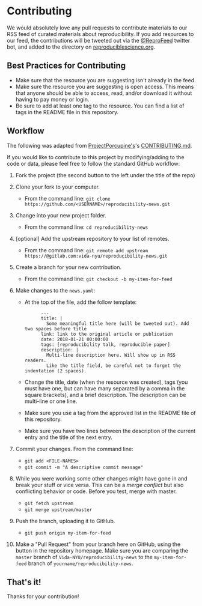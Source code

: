 # Contributing

We would absolutely love any pull requests to contribute materials to our RSS feed of curated materials about reproducibility. If you add resources to our feed, the contributions will be tweeted out via the [@ReproFeed](https://twitter.com/ReproFeed) twitter bot, and added to the directory on [reproduciblescience.org](https://reproduciblescience.org/directory).

## Best Practices for Contributing
* Make sure that the resource you are suggesting isn't already in the feed. 
* Make sure the resource you are suggesting is open access. This means that anyone should be able to access, read, and/or download it without having to pay money or login.
* Be sure to add at least one tag to the resource. You can find a list of tags in the README file in this repository.

## Workflow
The following was adapted from [ProjectPorcupine's](https://github.com/TeamPorcupine/ProjectPorcupine)'s [CONTRIBUTING.md](https://github.com/TeamPorcupine/ProjectPorcupine/blob/master/CONTRIBUTING.md). 

If you would like to contribute to this project by modifying/adding to the code or data, please feel free to follow the standard GitHub workflow:

1. Fork the project (the second button to the left under the title of the repo)
2. Clone your fork to your computer.

    * From the command line: `git clone https://github.com/<USERNAME>/reproducibility-news.git`

3. Change into your new project folder.

    * From the command line: `cd reproducibility-news`
4. [optional]  Add the upstream repository to your list of remotes.
    * From the command line: `git remote add upstream https://@gitlab.com:vida-nyu/reproducibility-news.git`

5. Create a branch for your new contribution.

    * From the command line: `git checkout -b my-item-for-feed`

6. Make changes to the `news.yaml`:
    * At the top of the file, add the follow template:
     
                ---
                title: |
                  Some meaningful title here (will be tweeted out). Add two spaces before title
                link: link to the original article or publication
                date: 2018-01-21 00:00:00
                tags: [reproducibility talk, reproducible paper]
                description: |
                  Multi-line description here. Will show up in RSS readers.
                  Like the title field, be careful not to forget the indentation (2 spaces).
              
    * Change the title, date (when the resource was created), tags (you must have one, but can have many separated by a comma in the square brackets), and a brief description. The description can be multi-line or one line.
    * Make sure you use a tag from the approved list in the README file of this repository.
    * Make sure you have two lines between the description of the current entry and the title of the next entry. 
    
7. Commit your changes. From the command line:

    * `git add <FILE-NAMES>`
    * `git commit -m "A descriptive commit message"`
    
8. While you were working some other changes might have gone in and break your stuff or vice versa. This can be a *merge conflict* but also conflicting behavior or code. Before you test, merge with master.

    * `git fetch upstream`
    * `git merge upstream/master`
    
9. Push the branch, uploading it to GitHub.

     * `git push origin my-item-for-feed`
     
10. Make a "Pull Request" from your branch here on GitHub, using the button in the repository homepage. Make sure you are comparing the `master` branch of `Vida-NYU/reproducibility-news` to the `my-item-for-feed` branch of `yourname/reproducibility-news`.

## That's it!

Thanks for your contribution!


